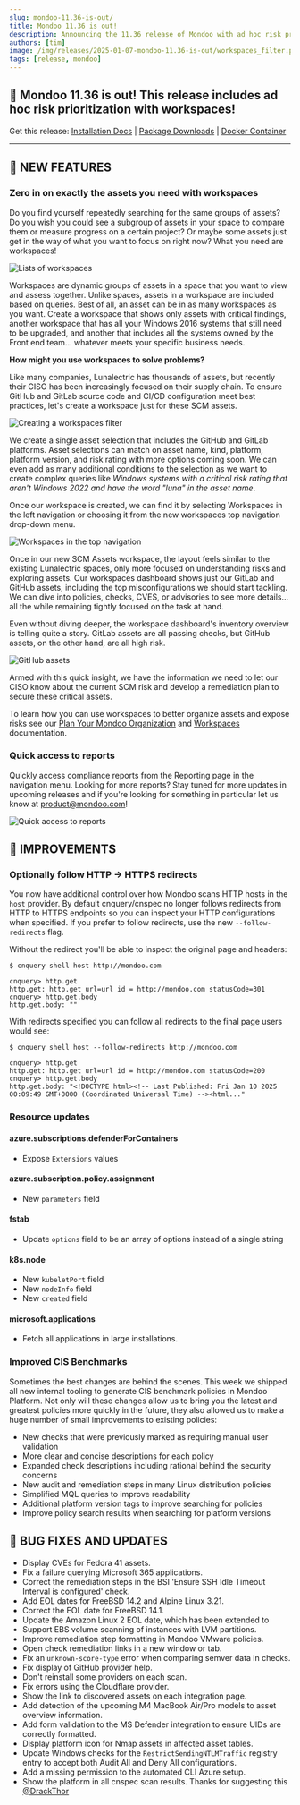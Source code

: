 ```yaml
---
slug: mondoo-11.36-is-out/
title: Mondoo 11.36 is out!
description: Announcing the 11.36 release of Mondoo with ad hoc risk prioritization with Workspaces!
authors: [tim]
image: /img/releases/2025-01-07-mondoo-11.36-is-out/workspaces_filter.png
tags: [release, mondoo]
---
```


## 🥳 Mondoo 11.36 is out! This release includes ad hoc risk prioritization with workspaces!

Get this release: [Installation Docs](https://mondoo.com/docs/cnspec/) | [Package Downloads](https://releases.mondoo.com/cnspec/) | [Docker Container](https://hub.docker.com/r/mondoo/cnspec)

---

## 🎉 NEW FEATURES

### Zero in on exactly the assets you need with workspaces

Do you find yourself repeatedly searching for the same groups of assets? Do you wish you could see a subgroup of assets in your space to compare them or measure progress on a certain project? Or maybe some assets just get in the way of what you want to focus on right now? What you need are workspaces!

![Lists of workspaces](/img/releases/2025-01-07-mondoo-11.36-is-out/workspaces_list.png)

Workspaces are dynamic groups of assets in a space that you want to view and assess together. Unlike spaces, assets in a workspace are included based on queries. Best of all, an asset can be in as many workspaces as you want. Create a workspace that shows only assets with critical findings, another workspace that has all your Windows 2016 systems that still need to be upgraded, and another that includes all the systems owned by the Front end team... whatever meets your specific business needs.

**How might you use workspaces to solve problems?**

Like many companies, Lunalectric has thousands of assets, but recently their CISO has been increasingly focused on their supply chain. To ensure GitHub and GitLab source code and CI/CD configuration meet best practices, let's create a workspace just for these SCM assets.

![Creating a workspaces filter](/img/releases/2025-01-07-mondoo-11.36-is-out/workspaces_filter.png)

We create a single asset selection that includes the GitHub and GitLab platforms. Asset selections can match on asset name, kind, platform, platform version, and risk rating with more options coming soon. We can even add as many additional conditions to the selection as we want to create complex queries like _Windows systems with a critical risk rating that aren't Windows 2022 and have the word "luna" in the asset name_.

Once our workspace is created, we can find it by selecting Workspaces in the left navigation or choosing it from the new workspaces top navigation drop-down menu.

![Workspaces in the top navigation](/img/releases/2025-01-07-mondoo-11.36-is-out/nav_bar.png)

Once in our new SCM Assets workspace, the layout feels similar to the existing Lunalectric spaces, only more focused on understanding risks and exploring assets. Our workspaces dashboard shows just our GitLab and GitHub assets, including the top misconfigurations we should start tackling. We can dive into policies, checks, CVES, or advisories to see more details... all the while remaining tightly focused on the task at hand.

Even without diving deeper, the workspace dashboard's inventory overview is telling quite a story. GitLab assets are all passing checks, but GitHub assets, on the other hand, are all high risk.

![GitHub assets](/img/releases/2025-01-07-mondoo-11.36-is-out/github_assets.png)

Armed with this quick insight, we have the information we need to let our CISO know about the current SCM risk and develop a remediation plan to secure these critical assets.

To learn how you can use workspaces to better organize assets and expose risks see our [Plan Your Mondoo Organization](https://mondoo.com/docs/platform/start/organize/overview/) and [Workspaces](https://mondoo.com/docs/platform/start/organize/workspaces/) documentation.

### Quick access to reports

Quickly access compliance reports from the Reporting page in the navigation menu. Looking for more reports? Stay tuned for more updates in upcoming releases and if you're looking for something in particular let us know at [product@mondoo.com](mailto:product@mondoo.com)!

![Quick access to reports](/img/releases/2025-01-07-mondoo-11.36-is-out/reporting.png)

## 🧹 IMPROVEMENTS

### Optionally follow HTTP -> HTTPS redirects

You now have additional control over how Mondoo scans HTTP hosts in the `host` provider. By default cnquery/cnspec no longer follows redirects from HTTP to HTTPS endpoints so you can inspect your HTTP configurations when specified. If you prefer to follow redirects, use the new `--follow-redirects` flag.

Without the redirect you'll be able to inspect the original page and headers:

```shell
$ cnquery shell host http://mondoo.com

cnquery> http.get
http.get: http.get url=url id = http://mondoo.com statusCode=301
cnquery> http.get.body
http.get.body: ""
```

With redirects specified you can follow all redirects to the final page users would see:

```shell
$ cnquery shell host --follow-redirects http://mondoo.com

cnquery> http.get
http.get: http.get url=url id = http://mondoo.com statusCode=200
cnquery> http.get.body
http.get.body: "<!DOCTYPE html><!-- Last Published: Fri Jan 10 2025 00:09:49 GMT+0000 (Coordinated Universal Time) --><html..."
```

### Resource updates

#### azure.subscriptions.defenderForContainers

- Expose `Extensions` values

#### azure.subscription.policy.assignment

- New `parameters` field

#### fstab

- Update `options` field to be an array of options instead of a single string

#### k8s.node

- New `kubeletPort` field
- New `nodeInfo` field
- New `created` field

#### microsoft.applications

- Fetch all applications in large installations.

### Improved CIS Benchmarks

Sometimes the best changes are behind the scenes. This week we shipped all new internal tooling to generate CIS benchmark policies in Mondoo Platform. Not only will these changes allow us to bring you the latest and greatest policies more quickly in the future, they also allowed us to make a huge number of small improvements to existing policies:

- New checks that were previously marked as requiring manual user validation
- More clear and concise descriptions for each policy
- Expanded check descriptions including rational behind the security concerns
- New audit and remediation steps in many Linux distribution policies
- Simplified MQL queries to improve readability
- Additional platform version tags to improve searching for policies
- Improve policy search results when searching for platform versions

## 🐛 BUG FIXES AND UPDATES

- Display CVEs for Fedora 41 assets.
- Fix a failure querying Microsoft 365 applications.
- Correct the remediation steps in the BSI 'Ensure SSH Idle Timeout Interval is configured' check.
- Add EOL dates for FreeBSD 14.2 and Alpine Linux 3.21.
- Correct the EOL date for FreeBSD 14.1.
- Update the Amazon Linux 2 EOL date, which has been extended to
- Support EBS volume scanning of instances with LVM partitions.
- Improve remediation step formatting in Mondoo VMware policies.
- Open check remediation links in a new window or tab.
- Fix an `unknown-score-type` error when comparing semver data in checks.
- Fix display of GitHub provider help.
- Don't reinstall some providers on each scan.
- Fix errors using the Cloudflare provider.
- Show the link to discovered assets on each integration page.
- Add detection of the upcoming M4 MacBook Air/Pro models to asset overview information.
- Add form validation to the MS Defender integration to ensure UIDs are correctly formatted.
- Display platform icon for Nmap assets in affected asset tables.
- Update Windows checks for the `RestrictSendingNTLMTraffic` registry entry to accept both Audit All and Deny All configurations.
- Add a missing permission to the automated CLI Azure setup.
- Show the platform in all cnspec scan results. Thanks for suggesting this [@DrackThor](https://github.com/DrackThor)
